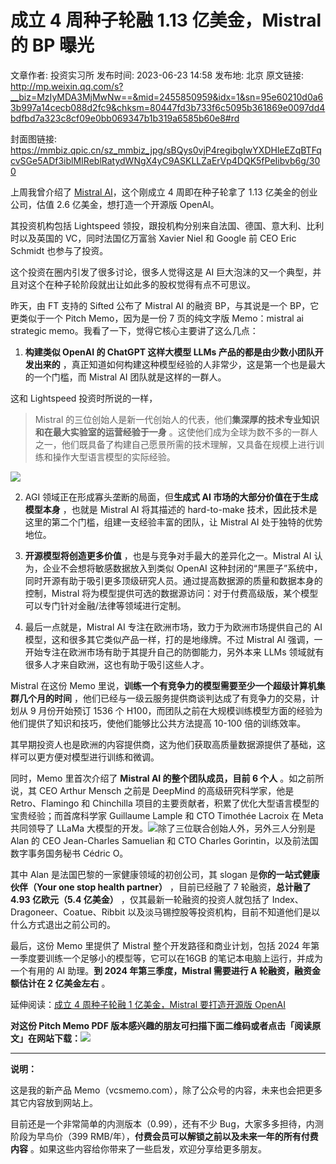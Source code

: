 # 成立 4 周种子轮融 1.13 亿美金，Mistral 的 BP 曝光

文章作者: 投资实习所
发布时间: 2023-06-23 14:58
发布地: 北京
原文链接: http://mp.weixin.qq.com/s?__biz=MzIyMDA3MjMwNw==&mid=2455850959&idx=1&sn=95e60210d0a63b997a14cecb088d2fc9&chksm=80447fd3b733f6c5095b361869e0097dd4bdfbd7a323c8cf09e0bb069347b1b319a6585b60e8#rd

封面图链接: https://mmbiz.qpic.cn/sz_mmbiz_jpg/sBQys0vjP4regibgIwYXDHleEZqBTFqcvSGe5ADf3iblMIReblRatydWNgX4yC9ASKLLZaErVp4DQK5fPeIibvb6g/300

上周我曾介绍了 [Mistral
AI](http://mp.weixin.qq.com/s?__biz=MzIyMDA3MjMwNw==&mid=2455850893&idx=1&sn=d0e1bd1a85080594443b979aabec2b99&chksm=80447f91b733f687a0e5066804f6903ed6004c819acc100fc2d6b4dcd1ce2dcb561e09c05141&scene=21#wechat_redirect)，这个刚成立
4 周即在种子轮拿了 1.13 亿美金的创业公司，估值 2.6 亿美金，想打造一个开源版 OpenAI。

其投资机构包括 Lightspeed 领投，跟投机构分别来自法国、德国、意大利、比利时以及英国的 VC，同时法国亿万富翁 Xavier Niel 和
Google 前 CEO Eric Schmidt 也参与了投资。

这个投资在圈内引发了很多讨论，很多人觉得这是 AI 巨大泡沫的又一个典型，并且对这个在种子轮阶段就出让如此多的股权觉得有点不可思议。

昨天，由 FT 支持的 Sifted 公布了 Mistral AI 的融资 BP，与其说是一个 BP，它更类似于一个 Pitch Memo，因为是一份 7
页的纯文字版 Memo：mistral ai strategic memo。我看了一下，觉得它核心主要讲了这么几点：  

  1. **构建类似 OpenAI 的 ChatGPT 这样大模型 LLMs 产品的都是由少数小团队开发出来的** ，真正知道如何构建这种模型经验的人非常少，这是第一个也是最大的一个门槛，而 Mistral AI 团队就是这样的一群人。

这和 Lightspeed 投资时所说的一样，

> Mistral 的三位创始人是新一代创始人的代表，他们**集深厚的技术专业知识和在最大实验室的运营经验于一身**
> 。这使他们成为全球为数不多的一群人之一，他们既具备了构建自己愿景所需的技术理解，又具备在规模上进行训练和操作大型语言模型的实际经验。

![](https://mmbiz.qpic.cn/sz_mmbiz_png/sBQys0vjP4regibgIwYXDHleEZqBTFqcvgibJcUM9RGmHwztqDTXLrOzLfvhBdgkfHdGhWdlIJ4qSMVa3TJI0Oww/640?wx_fmt=png)

  2. AGI 领域正在形成寡头垄断的局面，但**生成式 AI 市场的大部分价值在于生成模型本身** ，也就是 Mistral AI 将其描述的 hard-to-make 技术，因此技术是这里的第二个门槛，组建一支经验丰富的团队，让 Mistral AI 处于独特的优势地位。

  3. **开源模型将创造更多价值** ，也是与竞争对手最大的差异化之一。Mistral AI 认为，企业不会想将敏感数据放入到类似 OpenAI 这种封闭的“黑匣子”系统中，同时开源有助于吸引更多顶级研究人员。通过提高数据源的质量和数据本身的控制，Mistral 将为模型提供可选的数据源访问：对于付费高级版，某个模型可以专门针对金融/法律等领域进行定制。

  4. 最后一点就是，Mistral AI 专注在欧洲市场，致力于为欧洲市场提供自己的 AI 模型，这和很多其它类似产品一样，打的是地缘牌。不过 Mistral AI 强调，一开始专注在欧洲市场有助于其提升自己的防御能力，另外本来 LLMs 领域就有很多人才来自欧洲，这也有助于吸引这些人才。

Mistral 在这份 Memo 里说，**训练一个有竞争力的模型需要至少一个超级计算机集群几个月的时间**
，他们已经与一级云服务提供商谈判达成了有竞争力的交易，计划从 9 月份开始预订 1536 个
H100，而团队之前在大规模训练模型方面的经验为他们提供了知识和技巧，使他们能够比公共方法提高 10-100 倍的训练效率。

其早期投资人也是欧洲的内容提供商，这为他们获取高质量数据源提供了基础，这样可以更方便对模型进行训练和微调。

同时，Memo 里首次介绍了 **Mistral AI 的整个团队成员，目前 6 个人** 。如之前所说，其 CEO Arthur Mensch 之前是
DeepMind 的高级研究科学家，他是 Retro、Flamingo 和 Chinchilla
项目的主要贡献者，积累了优化大型语言模型的宝贵经验；而首席科学家 Guillaume Lample 和 CTO Timothée Lacroix 在
Meta 共同领导了 LLaMa
大模型的开发。![](https://mmbiz.qpic.cn/sz_mmbiz_png/sBQys0vjP4regibgIwYXDHleEZqBTFqcvUYCZ8qTqNUPvicdaWCiaoZUtUgzMXhe4oeMoob3JsiaZkGyTvR7tjjicHQ/640?wx_fmt=png)除了三位联合创始人外，另外三人分别是
Alan 的 CEO Jean-Charles Samuelian 和 CTO Charles Gorintin，以及前法国数字事务国务秘书 Cédric
O。

其中 Alan 是法国巴黎的一家健康领域的初创公司，其 slogan 是**你的一站式健康伙伴（Your one stop health
partner）** ，目前已经融了 7 轮融资，**总计融了 4.93 亿欧元（5.4 亿美金）** ，仅其最新一轮融资的投资人就包括了
Index、Dragoneer、Coatue、Ribbit 以及淡马锡控股等投资机构，目前不知道他们是以什么方式退出之前公司的。

最后，这份 Memo 里提供了 Mistral 整个开发路径和商业计划，包括 2024 年第一季度要训练一个足够小的模型等，它可以在16GB
的笔记本电脑上运行，并成为一个有用的 AI 助理。**到 2024 年第三季度，Mistral 需要进行 A 轮融资，融资金额估计在 2 亿美金左右** 。

延伸阅读：[成立 4 周种子轮融 1 亿美金，Mistral 要打造开源版
OpenAI](http://mp.weixin.qq.com/s?__biz=MzIyMDA3MjMwNw==&mid=2455850893&idx=1&sn=d0e1bd1a85080594443b979aabec2b99&chksm=80447f91b733f687a0e5066804f6903ed6004c819acc100fc2d6b4dcd1ce2dcb561e09c05141&scene=21#wechat_redirect)

**对这份 Pitch Memo PDF
版本感兴趣的朋友可扫描下面二维码或者点击「阅读原文」在网站下载：**![](https://mmbiz.qpic.cn/sz_mmbiz_png/sBQys0vjP4regibgIwYXDHleEZqBTFqcvc0mN2sSAX6V52z1zJcKSUSNR3EtiafhY0MIe32zkbveqrYibiaQf1WKhA/640?wx_fmt=png)

* * *

**说明：**

这是我的新产品 Memo（vcsmemo.com），除了公众号的内容，未来也会把更多其它内容放到网站上。

目前还是一个非常简单的内测版本（0.99），还有不少 Bug，大家多多担待，内测阶段为早鸟价（399
RMB/年），**付费会员可以解锁之前以及未来一年的所有付费内容** 。如果这些内容给你带来了一些启发，欢迎分享给更多朋友。

